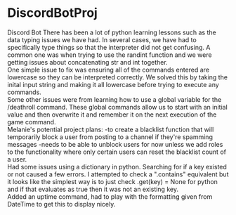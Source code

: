 # DiscordBotProj
 Discord Bot
 There has been a lot of python learning lessons such as the data typing issues we have had. In several cases, we have had to specifically type things so that the interpreter did not get confusing. A common one was when trying to use the randint function and we were getting issues about concatenating str and int together. <br>
 One simple issue to fix was ensuring all of the commands entered are lowercase so they can be interpreted correctly. We solved this by taking the inital input string and making it all lowercase before trying to execute any commands.<br>
 Some other issues were from learning how to use a global variable for the /deathroll command. These global commands allow us to start with an initial value and then overwrite it and remember it on the next execution of the game command.<br> 
 Melanie's potential project plans: 
  -to create a blacklist function that will temporarily block a user from posting to a channel if they're spamming messages
    -needs to be able to unblock users for now unless we add roles to the functionality where only certain users can reset the blacklist count of a user.<br>
  Had some issues using a dictionary in python. Searching for if a key existed or not caused a few errors. I attempted to check a ".contains" equivalent but it looks like the simplest way is to just check .get(key) = None for python and if that evaluates as true then it was not an existing key. <br>
  Added an uptime command, had to play with the formatting given from DateTime to get this to display nicely.<br>
